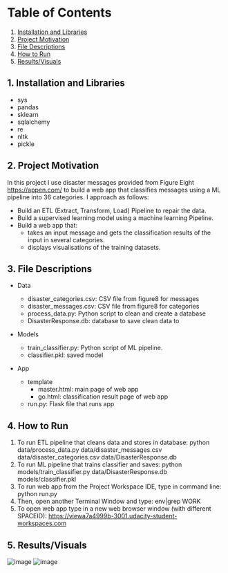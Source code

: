 # Table of Contents

1. [Installation and Libraries](#installation)
2. [Project Motivation](#motivation)
3. [File Descriptions](#files)
4. [How to Run](#run)
5. [Results/Visuals](#results)

## 1. Installation and Libraries <a name="installation"></a>

- sys
- pandas
- sklearn
- sqlalchemy
- re
- nltk
- pickle

## 2. Project Motivation <a name="motivation"></a>

In this project I use disaster messages provided from Figure Eight https://appen.com/ to build a web app that classifies messages using a ML pipeline into 36 categories. 
I approach as follows:
- Build an ETL (Extract, Transform, Load) Pipeline to repair the data.
- Build a supervised learning model using a machine learning Pipeline.
- Build a web app that:
   - takes an input message and gets the classification results of the input in several categories.
   - displays visualisations of the training datasets.
   
## 3. File Descriptions <a name="files"></a>

- Data
   - disaster_categories.csv: CSV file from figure8 for messages
   - disaster_messages.csv: CSV file from figure8 for categories
   - process_data.py: Python script to clean and create a database
   - DisasterResponse.db: database to save clean data to

- Models
   - train_classifier.py: Python script of ML pipeline.
   - classifier.pkl: saved model 

- App
   - template
      - master.html: main page of web app
      - go.html: classification result page of web app
   - run.py: Flask file that runs app

    
## 4. How to Run <a name="run"></a>

1. To run ETL pipeline that cleans data and stores in database: python data/process_data.py data/disaster_messages.csv data/disaster_categories.csv data/DisasterResponse.db
2. To run ML pipeline that trains classifier and saves: python models/train_classifier.py data/DisasterResponse.db models/classifier.pkl
3. To run web app from the Project Workspace IDE, type in command line: python run.py
4. Then, open another Terminal Window and type: env|grep WORK
5. To open web app type in a new web browser window (with different SPACEID): https://viewa7a4999b-3001.udacity-student-workspaces.com

## 5. Results/Visuals <a name="results"></a>

![image](https://user-images.githubusercontent.com/77011353/119131373-afc8b280-ba39-11eb-86c5-89c035000ac8.png)
![image](https://user-images.githubusercontent.com/77011353/119130688-d0dcd380-ba38-11eb-88c2-25745d6a5b6b.png)
